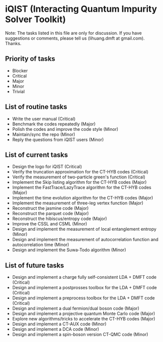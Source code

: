 # iQIST (Interacting Quantum Impurity Solver Toolkit)

Note: The tasks listed in this file are only for discussion. If you have suggestions or comments, please tell us (lihuang.dmft at gmail.com). Thanks.

## Priority of tasks

* Blocker
* Critical
* Major
* Minor
* Trivial

## List of routine tasks

* Write the user manual (Critical)
* Benchmark the codes repeatedly (Major)
* Polish the codes and improve the code style (Minor)
* Maintain/sync the repo (Minor)
* Reply the questions from iQIST users (Minor)

## List of current tasks

* Design the logo for iQIST (Critical)
* Verify the truncation approximation for the CT-HYB codes (Critical)
* Verify the measurement of two-particle green's function (Critical)
* Implement the Skip listing algorithm for the CT-HYB codes (Major)
* Implement the FastTrace/LazyTrace algorithm for the CT-HYB codes (Major)
* Implement the time evolution algorithm for the CT-HYB codes (Major)
* Implement the measurement of three-leg vertex function (Major)
* Reconstruct the jasmine code (Major)
* Reconstruct the parquet code (Major)
* Reconstruct the hibiscus/entropy code (Major)
* Improve the CSSL and CSML (Minor)
* Design and implement the measurement of local entanglement entropy (Minor)
* Design and implement the measurement of autocorrelation function and autocorrelation time (Minor)
* Design and implement the Suwa-Todo algorithm (Minor)

## List of future tasks

* Design and implement a charge fully self-consistent LDA + DMFT code (Critical)
* Design and implement a postprosses toolbox for the LDA + DMFT code (Critical)
* Design and implement a preprocess toolbox for the LDA + DMFT code (Critical)
* Design and implement a dual fermion/dual boson code (Major)
* Design and implement a projective quantum Monte Carlo code (Major)
* Explore new algorithms/tricks to accelerate the CT-HYB codes (Major)
* Design and implement a CT-AUX code (Minor)
* Design and implement a DCA code (Minor)
* Design and implement a spin-boson version CT-QMC code (Minor)
